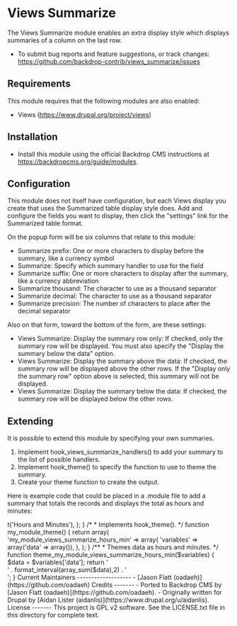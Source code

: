 Views Summarize
===============

The Views Summarize module enables an extra display style which displays
summaries of a column on the last row.

 * To submit bug reports and feature suggestions, or track changes:
   https://github.com/backdrop-contrib/views_summarize/issues

Requirements
------------

This module requires that the following modules are also enabled:

 * Views (https://www.drupal.org/project/views)

Installation
------------

- Install this module using the official Backdrop CMS instructions at
  https://backdropcms.org/guide/modules.

Configuration
-------------

This module does not itself have configuration, but each Views display you
create that uses the Summarized table display style does. Add and configure the
fields you want to display, then click the "settings" link for the Summarized
table format.

On the popup form will be six columns that relate to this module:
 * Summarize prefix: One or more characters to display before the summary, like
   a currency symbol
 * Summarize: Specify which summary handler to use for the field
 * Summarize suffix: One or more characters to display after the summary, like a
   currency abbreviation
 * Summarize thousand: The character to use as a thousand separator
 * Summarize decimal: The character to use as a thousand separator
 * Summarize precision: The number of characters to place after the decimal
   separator

Also on that form, toward the bottom of the form, are these settings:
- Views Summarize: Display the summary row only: If checked, only the summary
  row will be displayed. You must also specify the "Display the summary below
  the data" option.
- Views Summarize: Display the summary above the data: If checked, the summary
  row will be displayed above the other rows. If the "Display only the summary
  row" option above is selected, this summary will not be displayed.
- Views Summarize: Display the summary below the data: If checked, the summary
  row will be displayed below the other rows.

Extending
---------

It is possible to extend this module by specifying your own summaries.

1. Implement hook_views_summarize_handlers() to add your summary to the list of
   possible handlers.
2. Implement hook_theme() to specify the function to use to theme the summary.
3. Create your theme function to create the output.

Here is example code that could be placed in a .module file to add a summary
that totals the records and displays the total as hours and minutes:

<?php

/**
 * @file
 * Demonstrates adding a summery for Views Summarize to use.
 */

/**
 * Implements hook_views_summarize_handlers().
 */
function my_module_views_summarize_handlers() {
  return array(
    'my_module_views_summarize_hours_min' => t('Hours and Minutes'),
  );
}

/*
 * Implements hook_theme().
 */
function my_module_theme() {
  return array(
    'my_module_views_summarize_hours_min' => array(
      'variables' => array('data' => array()),
    ),
  );
}

/**
 * Themes data as hours and minutes.
 */
function theme_my_module_views_summarize_hours_min($variables) {
  $data = $variables['data'];
  return '<div class="label">' . format_interval(array_sum($data),2) . '</div>';
}

Current Maintainers
-------------------

- [Jason Flatt (oadaeh)](https://github.com/oadaeh)

Credits
-------

- Ported to Backdrop CMS by [Jason Flatt (oadaeh)](https://github.com/oadaeh).
- Originally written for Drupal by [Aidan Lister (aidanlis)](https://www.drupal.org/u/aidanlis).

License
-------

This project is GPL v2 software.
See the LICENSE.txt file in this directory for complete text.
